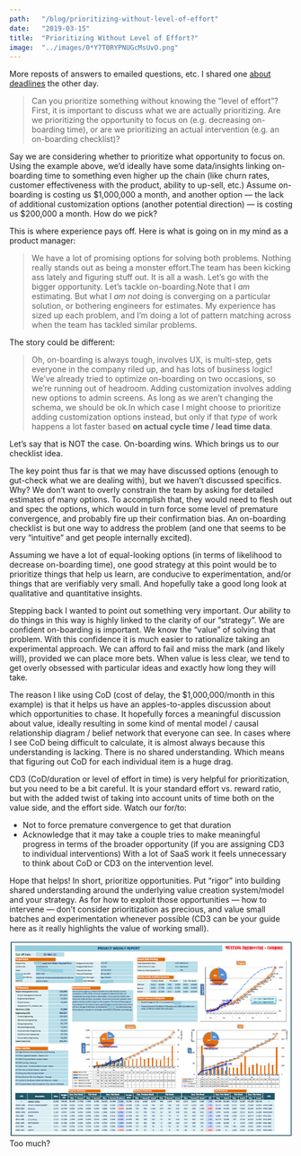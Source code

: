 ```yaml
---
path:	"/blog/prioritizing-without-level-of-effort"
date:	"2019-03-15"
title:	"Prioritizing Without Level of Effort?"
image:	"../images/0*Y7T0RYPNUGcMsUvO.png"
---
```


More reposts of answers to emailed questions, etc. I shared one [about deadlines](https://medium.com/@johnpcutler/should-we-have-deadlines-e621e1cdb132?source=friends_link&sk=6f01b1e782a64ecc79547c493307a703) the other day.


> Can you prioritize something without knowing the “level of effort”?First, it is important to discuss what we are actually prioritizing. Are we prioritizing the opportunity to focus on (e.g. decreasing on-boarding time), or are we prioritizing an actual intervention (e.g. an on-boarding checklist)?

Say we are considering whether to prioritize what opportunity to focus on. Using the example above, we’d ideally have some data/insights linking on-boarding time to something even higher up the chain (like churn rates, customer effectiveness with the product, ability to up-sell, etc.) Assume on-boarding is costing us $1,000,000 a month, and another option — the lack of additional customization options (another potential direction) — is costing us $200,000 a month. How do we pick?

This is where experience pays off. Here is what is going on in my mind as a product manager:


> We have a lot of promising options for solving both problems. Nothing really stands out as being a monster effort.The team has been kicking ass lately and figuring stuff out. It is all a wash. Let’s go with the bigger opportunity. Let’s tackle on-boarding.Note that I *am* estimating. But what I *am not* doing is converging on a particular solution, or bothering engineers for estimates. My experience has sized up each problem, and I’m doing a lot of pattern matching across when the team has tackled similar problems.

The story could be different:


> Oh, on-boarding is always tough, involves UX, is multi-step, gets everyone in the company riled up, and has lots of business logic! We’ve already tried to optimize on-boarding on two occasions, so we’re running out of headroom. Adding customization involves adding new options to admin screens. As long as we aren’t changing the schema, we should be ok.In which case I might choose to prioritize adding customization options instead, but only if that *type* of work happens a lot faster based **on actual cycle time / lead time data**.

Let’s say that is NOT the case. On-boarding wins. Which brings us to our checklist idea.

The key point thus far is that we may have discussed options (enough to gut-check what we are dealing with), but we haven’t discussed specifics. Why? We don’t want to overly constrain the team by asking for detailed estimates of many options. To accomplish that, they would need to flesh out and spec the options, which would in turn force some level of premature convergence, and probably fire up their confirmation bias. An on-boarding checklist is but one way to address the problem (and one that seems to be very “intuitive” and get people internally excited).

Assuming we have a lot of equal-looking options (in terms of likelihood to decrease on-boarding time), one good strategy at this point would be to prioritize things that help us learn, are conducive to experimentation, and/or things that are verifiably very small. And hopefully take a good long look at qualitative and quantitative insights.

Stepping back I wanted to point out something very important. Our ability to do things in this way is highly linked to the clarity of our “strategy”. We are confident on-boarding is important. We know the “value” of solving that problem. With this confidence it is much easier to rationalize taking an experimental approach. We can afford to fail and miss the mark (and likely will), provided we can place more bets. When value is less clear, we tend to get overly obsessed with particular ideas and exactly how long they will take.

The reason I like using CoD (cost of delay, the $1,000,000/month in this example) is that it helps us have an apples-to-apples discussion about which opportunities to chase. It hopefully forces a meaningful discussion about value, ideally resulting in some kind of mental model / causal relationship diagram / belief network that everyone can see. In cases where I see CoD being difficult to calculate, it is almost always because this understanding is lacking. There is no shared understanding. Which means that figuring out CoD for each individual item is a huge drag.

CD3 (CoD/duration or level of effort in time) is very helpful for prioritization, but you need to be a bit careful. It is your standard effort vs. reward ratio, but with the added twist of taking into account units of time both on the value side, and the effort side. Watch our for/to:

* Not to force premature convergence to get that duration
* Acknowledge that it may take a couple tries to make meaningful progress in terms of the broader opportunity (if you are assigning CD3 to individual interventions)
With a lot of SaaS work it feels unnecessary to think about CoD or CD3 on the intervention level.

Hope that helps! In short, prioritize opportunities. Put “rigor” into building shared understanding around the underlying value creation system/model and your strategy. As for how to exploit those opportunities — how to intervene — don’t consider prioritization as precious, and value small batches and experimentation whenever possible (CD3 can be your guide here as it really highlights the value of working small).

![](../images/0*Y7T0RYPNUGcMsUvO.png)Too much?